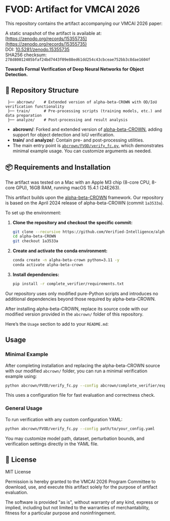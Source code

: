 # FVOD: Artifact for VMCAI 2026

This repository contains the artifact accompanying our VMCAI 2026 paper:

A static snapshot of the artifact is available at: [https://zenodo.org/records/15355735](https://zenodo.org/records/15355735)  
DOI: [10.5281/zenodo.15355735](https://doi.org/10.5281/zenodo.15355735)  
SHA256 checksum: `278d80012405bfaf24bd7443f09e88ed61dd254c43cbceae752bb3c8dae1604f`


**Towards Formal Verification of Deep Neural Networks for Object Detection.**

## 📁 Repository Structure

```
 ├── abcrown/    # Extended version of alpha-beta-CROWN with OD/IoU verification functionality  
 ├── train/      # Pre-processing scripts (training models, etc.) and data preparation  
 ├── analyze/    # Post-processing and result analysis  
 ```

- **abcrown/**: Forked and extended version of [alpha-beta-CROWN](https://github.com/Verified-Intelligence/alpha-beta-CROWN), adding support for object detection and IoU verification.
- **train/** and **analyze/**: Contain pre- and post-processing utilities.
- The main entry point is [`abcrown/FVOD/verify_fc.py`](abcrown/FVOD/verify_fc.py), which demonstrates minimal example usage. You can customize arguments as needed.

## 📦 Requirements and Installation

The artifact was tested on a Mac with an Apple M3 chip (8-core CPU, 8-core GPU), 16GB RAM, running macOS 15.4.1 (24E263).

This artifact builds upon the [alpha-beta-CROWN](https://github.com/Verified-Intelligence/alpha-beta-CROWN) framework. Our repository is based on the April 2024 release of alpha-beta-CROWN (commit `1a3533a`).

To set up the environment:

1. **Clone the repository and checkout the specific commit:**

   ```bash
   git clone --recursive https://github.com/Verified-Intelligence/alpha-beta-CROWN.git
   cd alpha-beta-CROWN
   git checkout 1a3533a
   ```

2. **Create and activate the conda environment:**

   ```bash
   conda create -n alpha-beta-crown python=3.11 -y
   conda activate alpha-beta-crown
   ```

3. **Install dependencies:**

   ```bash
   pip install -r complete_verifier/requirements.txt
   ```
Our repository uses only modified pure-Python scripts and introduces no additional dependencies beyond those required by alpha-beta-CROWN.

After installing alpha-beta-CROWN, replace its source code with our modified version provided in the `abcrown/` folder of this repository.

Here’s the `Usage` section to add to your `README.md`:

## Usage

### Minimal Example

After completing installation and replacing the alpha-beta-CROWN source with our modified `abcrown/` folder, you can run a minimal verification example using:

```bash
python abcrown/FVOD/verify_fc.py --config abcrown/complete_verifier/exp_configs/OD/d_loc_init.yaml
````

This uses a configuration file for fast evaluation and correctness check.

### General Usage

To run verification with any custom configuration YAML:

```bash
python abcrown/FVOD/verify_fc.py --config path/to/your_config.yaml
```

You may customize model path, dataset, perturbation bounds, and verification settings directly in the YAML file.

## 📄 License

MIT License

Permission is hereby granted to the VMCAI 2026 Program Committee to download, use, and execute this artifact solely for the purpose of artifact evaluation.

The software is provided "as is", without warranty of any kind, express or implied, including but not limited to the warranties of merchantability, fitness for a particular purpose and noninfringement.
